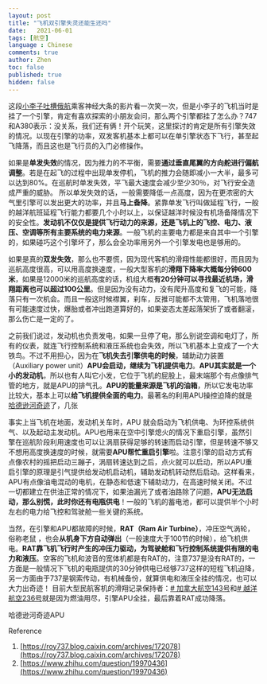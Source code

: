 ```yaml
---
layout: post
title: "飞机双引擎失灵还能生还吗"
date:   2021-06-01
tags: [航空]
language : Chinese
comments: true
author: Zhen
toc: false
published: true
hidden: false
---
```

这段[小李子吐槽俄航](https://youtu.be/oR7rhzdKX9M)乘客神经大条的影片看一次笑一次，但是小李子的飞机当时是挂了一个引擎，肯定有喜欢探索的小朋友会问，那么两个引擎都挂了怎么办？747和A380表示：没关系，我们还有俩！开个玩笑，这里探讨的肯定是所有引擎失效的情况。以现在引擎的功率，双发客机基本上都可以在单引擎状态下飞行，甚至起飞降落，而且这也是飞行员的入门必修操作。

如果是**单发失效**的情况，因为推力的不平衡，需要**通过垂直尾翼的方向舵进行偏航调整**。若是在起飞的过程中出现单发停机，飞机的推力会随即减小一大半，最多可以达到80%。在巡航时单发失效，平飞最大速度会减少至少30％，对飞行安全造成严重的威胁。 所以单发失效的话，一般需要降低一点高度，因为在更浓密的大气里引擎可以发出更大的功率，并且**马上备降**。紧靠单发飞行叫做延程飞行，一般的越洋航班延程飞行能力都要几个小时以上，以保证越洋时候没有机场备降情况下的安全性。**发动机不仅仅是提供飞行动力的来源，还是飞机上的飞控、电力、液压、空调等所有主要系统的电力来源**。一般飞机的主要电力都是来自其中一个引擎的，如果碰巧这个引擎坏了，那么会全功率用另外一个引擎发电也是够用的。

如果是真的**双发失效**，那么也不要慌，因为现代客机的滑翔性能都很好，而且因为巡航高度很高，可以用高度换速度，一般大型客机的**滑翔下降率大概每分钟600米**，如果是12000米的巡航高度的话，机组大概**有20分钟可以寻找最近机场，滑翔距离也可以超过100公里**。但是因为没有动力，没有爬升高度和复飞的可能，降落只有一次机会。而且一般这时候襟翼，刹车，反推可能都不太管用，飞机落地很有可能速度过快，爆胎或者冲出跑道算好的，如果姿态太差起落架折了或者翻滚，那么伤亡是一定的了。

之前我们说过，发动机也负责发电，如果一旦停了电，那么别说空调和电灯了，所有的仪表，就连飞行控制系统和液压系统也会失效，所以飞机基本上变成了一个大铁鸟。不过不用担心，因为在**飞机失去引擎供电的时候**，辅助动力装置（Auxiliary power unit）**APU会启动，继续为飞机提供电力**。**APU其实就是一个小的发动机**，所以也有人叫它小发，它位于飞机的屁股上，最末端那个有点像排气管的地方，就是APU的排气孔。**APU的能量来源是飞机的油箱**，所以它发电功率比较大，基本上可以**给飞机提供全面的电力**。最著名的利用APU操控迫降的就是[哈德逊河奇迹](https://zh.wikipedia.org/wiki/%E5%85%A8%E7%BE%8E%E8%88%AA%E7%A9%BA1549%E8%99%9F%E7%8F%AD%E6%A9%9F%E4%BA%8B%E6%95%85)了，几张

事实上当飞机在地面，发动机关车时，APU 就会启动为飞机供电、为环控系统供气、以及起动主发动机。APU也用来在空中引擎熄火的情况下重启引擎，虽然引擎在巡航阶段利用速度也可以让涡扇获得足够的转速而启动引擎，但是转速不够又不想用高度换速度的时候，就需要**APU帮忙重启引擎**啦。注意引擎的启动方式有点像农村的摇把启动三蹦子，涡扇转速达到之后，点火就可以启动，所以APU重启引擎的原理是引气提供给发动机启动机，辅助发动机转动然后启动。这样看来，APU有点像油电混动的电机，在静态和低速下辅助动力，在高速时候关闭。不过一切都建立在供油正常的情况下，如果油漏光了或者油路除了问题，**APU无法启动，那么别慌，此时你还有电瓶供电**！一般的飞机的蓄电池，都可以提供半个小时左右的电力给飞控和驾驶舱一些关键的系统。

当然，在引擎和APU都故障的时候，**RAT（Ram Air Turbine）**，冲压空气涡轮，俗称老鼠 ，也会**从机身下方自动弹出**（一般速度大于100节的时候），给飞机供电。**RAT靠飞机飞行时产生的冲压力驱动，为驾驶舱和飞行控制系统提供有限的电力和液压**。空客的飞机和波音的宽体机都是有RAT的，注意737是没有RAT的，一方面是一般情况下飞机的电瓶提供的30分钟供电已经够737这样的短程飞机迫降，另一方面由于737是钢索传动，有机械备份，就算供电和液压全挂的情况，也可以大力出奇迹！  目前大型民航客机的滑翔记录保持者：[# 加拿大航空143号](https://zh.wikipedia.org/wiki/%E5%8A%A0%E6%8B%BF%E5%A4%A7%E8%88%AA%E7%A9%BA143%E8%99%9F%E7%8F%AD%E6%A9%9F%E4%BA%8B%E6%95%85)和[# 越洋航空236号](https://zh.wikipedia.org/wiki/%E8%B6%8A%E6%B4%8B%E8%88%AA%E7%A9%BA236%E8%99%9F%E7%8F%AD%E6%A9%9F%E4%BA%8B%E6%95%85)就是因为燃油用尽，引擎APU全挂，最后靠着RAT成功降落。


哈德逊河奇迹APU 


Reference

 1. [https://roy737.blog.caixin.com/archives/172078](https://roy737.blog.caixin.com/archives/172078)
 2. [https://www.zhihu.com/question/19970436](https://www.zhihu.com/question/19970436)

<!--stackedit_data:
eyJoaXN0b3J5IjpbMTA4ODA0MDE4MCwtODUxMjIwMzg5LDEwNz
I4ODQ2MjEsMTU4MjkxODA1NSwxOTgyMTE5MTU2LDE1OTI0ODEz
ODgsLTQyMjc5MTI1NywxMjg4NTU4NjMxLDE3OTE1OTk4LDU4NT
gzMzQwOCwtMTMyNjQzMTI1NywxOTE1ODIwMDExLDYxNTk4NzY1
Miw2MDQyMTYyNzcsLTE2Nzk5NzQ5NDFdfQ==
-->